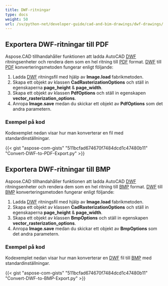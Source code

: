 ```yaml
---
title: DWF-ritningar
type: docs
weight: 50
url: /sv/python-net/developer-guide/cad-and-bim-drawings/dwf-drawings/
---
```


## **Exportera DWF-ritningar till PDF**

Aspose.CAD tillhandahåller funktionen att ladda AutoCAD [DWF](https://docs.fileformat.com/cad/dwf/) ritningsenheter och rendera dem som en hel ritning till [PDF](https://docs.fileformat.com/pdf/) format. [DWF](https://docs.fileformat.com/cad/dwf/) till [PDF](https://docs.fileformat.com/pdf/) konverteringsmetoden fungerar enligt följande:

1. Ladda [DWF](https://docs.fileformat.com/cad/dwf/) ritningsfil med hjälp av **Image.load** fabrikmetoden.
1. Skapa ett objekt av klassen **CadRasterizationOptions** och ställ in egenskaperna **page_height** & **page_width**.
1. Skapa ett objekt av klassen **PdfOptions** och ställ in egenskapen **vector_rasterization_options**.
1. Anropa **Image.save** medan du skickar ett objekt av **PdfOptions** som det andra parametern.

### Exempel på kod

Kodexemplet nedan visar hur man konverterar en fil med standardinställningar.


{{< gist "aspose-com-gists" "511bcfad674670f7484dcd1c47480b11" "Convert-DWF-to-PDF-Export.py" >}}

## **Exportera DWF-ritningar till BMP**

Aspose.CAD tillhandahåller funktionen att ladda AutoCAD [DWF](https://docs.fileformat.com/cad/dwf/) ritningsenheter och rendera dem som en hel ritning till [BMP](https://docs.fileformat.com/image/bmp/) format. [DWF](https://docs.fileformat.com/cad/dwf/) till [BMP](https://docs.fileformat.com/image/bmp/) konverteringsmetoden fungerar enligt följande:

1. Ladda [DWF](https://docs.fileformat.com/cad/dwf/) ritningsfil med hjälp av **Image.load** fabrikmetoden.
1. Skapa ett objekt av klassen **CadRasterizationOptions** och ställ in egenskaperna **page_height** & **page_width**.
1. Skapa ett objekt av klassen **BmpOptions** och ställ in egenskapen **vector_rasterization_options**.
1. Anropa **Image.save** medan du skickar ett objekt av **BmpOptions** som det andra parametern.

### Exempel på kod

Kodexemplet nedan visar hur man konverterar en [DWF](https://docs.fileformat.com/cad/dwf/) fil till [BMP](https://docs.fileformat.com/image/bmp/) med standardinställningar.

{{< gist "aspose-com-gists" "511bcfad674670f7484dcd1c47480b11" "Convert-DWF-to-BMP-Export.py" >}}
